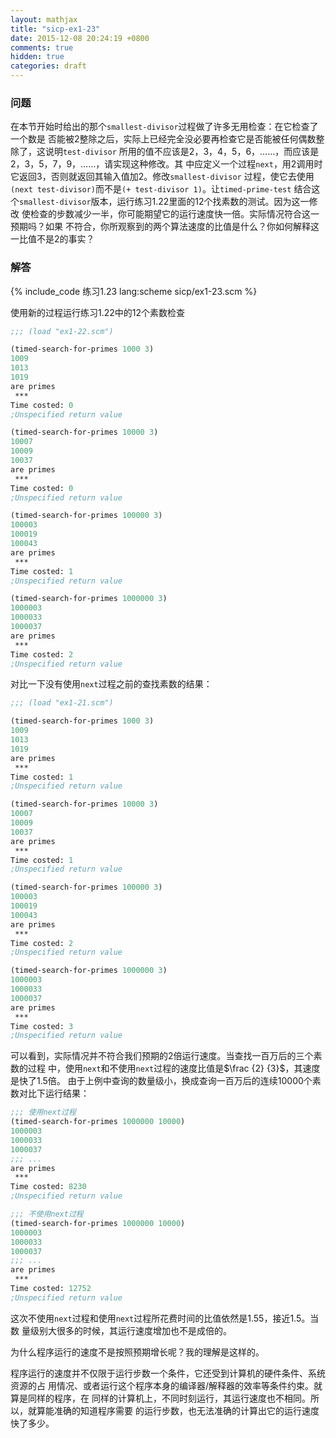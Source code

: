 ```yaml
---
layout: mathjax
title: "sicp-ex1-23"
date: 2015-12-08 20:24:19 +0800
comments: true
hidden: true
categories: draft
---
```


### 问题

在本节开始时给出的那个`smallest-divisor`过程做了许多无用检查：在它检查了一个数是
否能被2整除之后，实际上已经完全没必要再检查它是否能被任何偶数整除了，这说明`test-divisor`
所用的值不应该是2，3，4，5，6，……，而应该是2，3，5，7，9，……，请实现这种修改。其
中应定义一个过程`next`，用2调用时它返回3，否则就返回其输入值加2。修改`smallest-divisor`
过程，使它去使用`(next test-divisor)`而不是`(+ test-divisor 1)`。让`timed-prime-test`
结合这个`smallest-divisor`版本，运行练习1.22里面的12个找素数的测试。因为这一修改
使检查的步数减少一半，你可能期望它的运行速度快一倍。实际情况符合这一预期吗？如果
不符合，你所观察到的两个算法速度的比值是什么？你如何解释这一比值不是2的事实？

### 解答

{% include_code 练习1.23 lang:scheme sicp/ex1-23.scm %}

使用新的过程运行练习1.22中的12个素数检查

``` scheme 使用next过程
;;; (load "ex1-22.scm")

(timed-search-for-primes 1000 3)
1009
1013
1019
are primes
 ***
Time costed: 0
;Unspecified return value

(timed-search-for-primes 10000 3)
10007
10009
10037
are primes
 ***
Time costed: 0
;Unspecified return value

(timed-search-for-primes 100000 3)
100003
100019
100043
are primes
 ***
Time costed: 1
;Unspecified return value

(timed-search-for-primes 1000000 3)
1000003
1000033
1000037
are primes
 ***
Time costed: 2
;Unspecified return value
```

对比一下没有使用`next`过程之前的查找素数的结果：

``` scheme 未使用next过程
;;; (load "ex1-21.scm")

(timed-search-for-primes 1000 3)
1009
1013
1019
are primes
 *** 
Time costed: 1
;Unspecified return value

(timed-search-for-primes 10000 3)
10007
10009
10037
are primes
 *** 
Time costed: 1
;Unspecified return value

(timed-search-for-primes 100000 3)
100003
100019
100043
are primes
 *** 
Time costed: 2
;Unspecified return value

(timed-search-for-primes 1000000 3)
1000003
1000033
1000037
are primes
 *** 
Time costed: 3
;Unspecified return value
```

可以看到，实际情况并不符合我们预期的2倍运行速度。当查找一百万后的三个素数的过程
中，使用`next`和不使用`next`过程的速度比值是$\frac {2} {3}$，其速度是快了1.5倍。
由于上例中查询的数量级小，换成查询一百万后的连续10000个素数对比下运行结果：

``` scheme 查询一百万后的连续一万个素数
;;; 使用next过程
(timed-search-for-primes 1000000 10000)
1000003
1000033
1000037
;;; ...
are primes
 *** 
Time costed: 8230
;Unspecified return value

;;; 不使用next过程
(timed-search-for-primes 1000000 10000)
1000003
1000033
1000037
;;; ...
are primes
 *** 
Time costed: 12752
;Unspecified return value
```

这次不使用`next`过程和使用`next`过程所花费时间的比值依然是1.55，接近1.5。当数
量级别大很多的时候，其运行速度增加也不是成倍的。

为什么程序运行的速度不是按照预期增长呢？我的理解是这样的。

程序运行的速度并不仅限于运行步数一个条件，它还受到计算机的硬件条件、系统资源的占
用情况、或者运行这个程序本身的编译器/解释器的效率等条件约束。就算是同样的程序，在
同样的计算机上，不同时刻运行，其运行速度也不相同。所以，就算能准确的知道程序需要
的运行步数，也无法准确的计算出它的运行速度快了多少。
